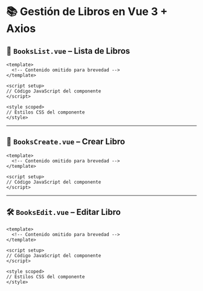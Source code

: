 
# 📚 Gestión de Libros en Vue 3 + Axios

## 📄 `BooksList.vue` – Lista de Libros

```vue
<template>
  <!-- Contenido omitido para brevedad -->
</template>

<script setup>
// Código JavaScript del componente
</script>

<style scoped>
// Estilos CSS del componente
</style>
```

---

## 📝 `BooksCreate.vue` – Crear Libro

```vue
<template>
  <!-- Contenido omitido para brevedad -->
</template>

<script setup>
// Código JavaScript del componente
</script>
```

---

## 🛠️ `BooksEdit.vue` – Editar Libro

```vue
<template>
  <!-- Contenido omitido para brevedad -->
</template>

<script setup>
// Código JavaScript del componente
</script>

<style scoped>
// Estilos CSS del componente
</style>
```

